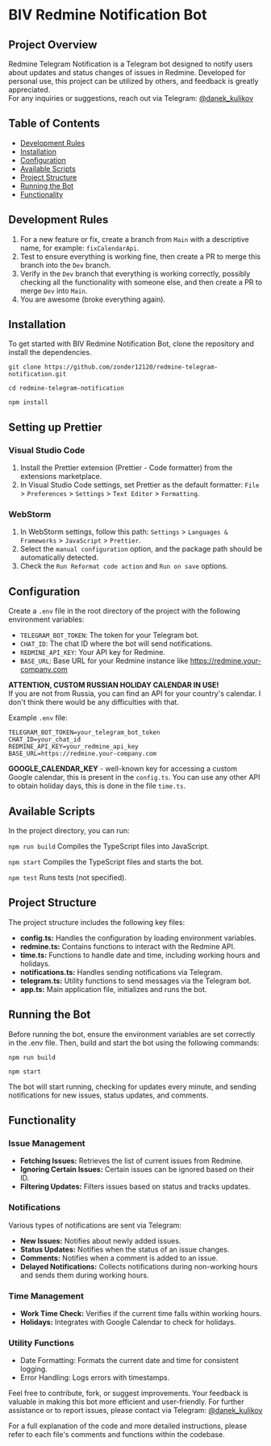 # BIV Redmine Notification Bot

## Project Overview
Redmine Telegram Notification is a Telegram bot designed to notify users about updates and status changes of issues in Redmine. Developed for personal use, this project can be utilized by others, and feedback is greatly appreciated. <br>
For any inquiries or suggestions, reach out via Telegram: [@danek_kulikov](https://t.me/danek_kulikov)

## Table of Contents
- [Development Rules](#development-rules)
- [Installation](#installation)
- [Configuration](#configuration)
- [Available Scripts](#available-scripts)
- [Project Structure](#project-structure)
- [Running the Bot](#running-the-bot)
- [Functionality](#functionality)

## Development Rules

1. For a new feature or fix, create a branch from `Main` with a descriptive name, for example: `fixCalendarApi`.
2. Test to ensure everything is working fine, then create a PR to merge this branch into the `Dev` branch.
3. Verify in the `Dev` branch that everything is working correctly, possibly checking all the functionality with someone else, and then create a PR to merge `Dev` into `Main`.
4. You are awesome (broke everything again).

## Installation

To get started with BIV Redmine Notification Bot, clone the repository and install the dependencies.

```shell
git clone https://github.com/zonder12120/redmine-telegram-notification.git
```

```shell
cd redmine-telegram-notification
```

```
npm install
```

## Setting up Prettier

### Visual Studio Code
1. Install the Prettier extension (Prettier - Code formatter) from the extensions marketplace.
2. In Visual Studio Code settings, set Prettier as the default formatter: `File` > `Preferences` > `Settings` > `Text Editor` > `Formatting`.

### WebStorm
1. In WebStorm settings, follow this path: `Settings` > `Languages & Frameworks` > `JavaScript` > `Prettier`.
2. Select the `manual configuration` option, and the package path should be automatically detected.
3. Check the `Run Reformat code action` and `Run on save` options.

## Configuration
Create a `.env` file in the root directory of the project with the following environment variables:
- `TELEGRAM_BOT_TOKEN`: The token for your Telegram bot.
- `CHAT_ID`: The chat ID where the bot will send notifications.
- `REDMINE_API_KEY`: Your API key for Redmine.
- `BASE_URL`: Base URL for your Redmine instance like https://redmine.your-company.com

**ATTENTION, CUSTOM RUSSIAN HOLIDAY CALENDAR IN USE!** <br>
If you are not from Russia, you can find an API for your country's calendar. I don't think there would be any difficulties with that.

Example `.env` file:
```dotenv
TELEGRAM_BOT_TOKEN=your_telegram_bot_token
CHAT_ID=your_chat_id
REDMINE_API_KEY=your_redmine_api_key
BASE_URL=https://redmine.your-company.com
```
**GOOGLE_CALENDAR_KEY** - well-known key for accessing a custom Google calendar, this is present in the `config.ts`. You can use any other API to obtain holiday days, this is done in the file `time.ts`.

## Available Scripts
In the project directory, you can run:

`npm run build`
Compiles the TypeScript files into JavaScript.

`npm start`
Compiles the TypeScript files and starts the bot.

`npm test`
Runs tests (not specified).

## Project Structure
The project structure includes the following key files:

- **config.ts:** Handles the configuration by loading environment variables.
- **redmine.ts:** Contains functions to interact with the Redmine API.
- **time.ts:** Functions to handle date and time, including working hours and holidays.
- **notifications.ts:** Handles sending notifications via Telegram.
- **telegram.ts:** Utility functions to send messages via the Telegram bot.
- **app.ts:** Main application file, initializes and runs the bot.

## Running the Bot
Before running the bot, ensure the environment variables are set correctly in the .env file. Then, build and start the bot using the following commands:
```Shell
npm run build
```

```Shell
npm start
```
The bot will start running, checking for updates every minute, and sending notifications for new issues, status updates, and comments.

## Functionality

### Issue Management
- **Fetching Issues:** Retrieves the list of current issues from Redmine.
- **Ignoring Certain Issues:** Certain issues can be ignored based on their ID.
- **Filtering Updates:** Filters issues based on status and tracks updates.

### Notifications
Various types of notifications are sent via Telegram:
- **New Issues:** Notifies about newly added issues.
- **Status Updates:** Notifies when the status of an issue changes.
- **Comments:** Notifies when a comment is added to an issue.
- **Delayed Notifications:** Collects notifications during non-working hours and sends them during working hours.

### Time Management
- **Work Time Check:** Verifies if the current time falls within working hours.
- **Holidays:** Integrates with Google Calendar to check for holidays.

### Utility Functions
- Date Formatting: Formats the current date and time for consistent logging.
- Error Handling: Logs errors with timestamps.

Feel free to contribute, fork, or suggest improvements. Your feedback is valuable in making this bot more efficient and user-friendly. For further assistance or to report issues, please contact via Telegram: [@danek_kulikov](https://t.me/danek_kulikov)

For a full explanation of the code and more detailed instructions, please refer to each file's comments and functions within the codebase.
